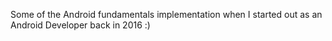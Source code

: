 Some of the Android fundamentals implementation when I started out as an Android Developer back in 2016 :)
